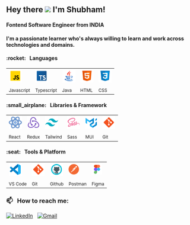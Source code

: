 <h2>Hey there <img src="https://media.giphy.com/media/hvRJCLFzcasrR4ia7z/giphy.gif" width="30"> I'm Shubham! &nbsp;</h2>
 <p>
    <h4> Fontend Software Engineer from INDIA </h4>
    <h4> I'm a passionate learner who's always willing to learn and work across technologies and domains.</h4>
</p>

<!-- </br> -->
<!-- <h2> :toolbox: &nbsp; Languages and Tools </h2> -->

<h4> :rocket: &nbsp; Languages </h4>
<table >
	<tr>	
		<td >
			<img src="./Assets/js.svg" width="35"/>
		</td>
		<td >
			<img src="./Assets/typescript.svg" width="35"/>
		</td>
		<td>
			<img src="./Assets/java.svg" width="35"/>
		</td>
		<td>
			<img src="./Assets/html.svg" width="35"/>
		</td>
		<td >
			<img src="./Assets/css.svg" width="35"/>
		</td>
  </tr>
     <tr>
     <td><sub>Javascript</sub></td>
     <td><sub>Typescript</sub></td>
     <td><sub>Java</sub></td>
     <td><sub>HTML</sub></td>
     <td><sub>CSS</sub></td>
  </tr>
</table>

<h4 width="100%">:small_airplane: &nbsp; Libraries & Framework</h4>
<table>
	<tr>
		<td >
			<img src="./Assets/react.svg" width="35"/>
		</td>
		<td >
			<img src="./Assets/redux.svg" width="35"/>
		</td>	
		<td >
			<img src="./Assets/tailwindcss.svg" width="35"/>
		</td>
		<td>
			<img src="./Assets/sass.svg" width="35"/>
		</td>
		<td>
			<img src="./Assets/material.svg" width="32"/>
		</td>
  	        <td>
			<img src="./Assets/git.svg" width="35"/>
		</td>
  </tr>
     <tr>
         <td><sub>React</sub></td>
         <td><sub>Redux</sub></td>
         <td><sub>Tailwind</sub></td>
         <td><sub>Sass</sub></td>
         <td><sub>MUI</sub></td>
         <td><sub>Git</sub></td>
     </tr>
</table>

<h4 width="100%">:seat: &nbsp; Tools & Platform</h4>
<table>
	<tr>
		<td>
			<img src="./Assets/vscode.svg" width="35"/>
		</td>
  	        <td>
			<img src="./Assets/git.svg" width="35"/>
		</td>
  	         <td>
			<img src="./Assets/github.svg" width="35"/>
		</td>
		<td>
			<img src="./Assets/postman2.png" width="28"/>
		</td>
		<td>
			<img src="./Assets/figma.svg" width="28"/>
		</td>
		
  </tr>
     <tr>
	 <td><sub>VS Code</sub></td>
         <td><sub>Git</sub></td>
	 <td><sub>Github</sub></td>
	 <td><sub>Postman</sub></td>
	 <td><sub>Figma</sub></td>    
     </tr>
</table>

<!-- <br/> -->

<!--  <h2 align="center">🔥  Github Stats</h2> -->
<!--  <a href="https://github.com/im-shubhamsharma"><img width="48%" src="http://github-readme-stats.vercel.app/api?username=im-shubhamsharma&layout=compact&theme=radical&title_color=ff3068"></a>  &nbsp; &nbsp; -->
<!-- <a href="https://github.com/im-shubhamsharma"><img width="48%" src="http://github-readme-streak-stats.herokuapp.com/?user=im-shubhamsharma&layout=compact&theme=radical&date_format=M%20j%5B%2C%20Y%5D&ring=ff3068&fire=ff3068&sideNums=ff3068"></a> -->
  
<!--  <h3>🔝 Most used languages</h3>
<p align="left">
	<a href="https://github.com/im-shubhamsharma"><img alt="languages" src="https://github-readme-stats.vercel.app/api/top-langs/?username=im-shubhamsharma&layout=compact&theme=radical&title_color=ff3068" /></a>
</p> -->

<!-- <br/> -->
<!-- <h2>📫 &nbsp; How to reach me:</h2> -->
<h3>📫 &nbsp; How to reach me:</h3>
<p>
<a href="https://www.linkedin.com/in/im-shubhamsharma"><img alt="LinkedIn" src="https://img.shields.io/badge/linkedin%20-%230077B5.svg?&style=flat&logo=linkedin&logoColor=white"/></a> &nbsp;
<a href="mailto:im.shubhamsharma002@gmail.com"><img alt="Gmail" src="https://img.shields.io/badge/Gmail-D14836?style=flat&logo=gmail&logoColor=white" /></a> &nbsp;
</p>


